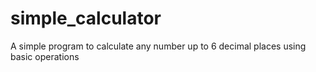 # simple_calculator
A simple program to calculate any number up to 6 decimal places using basic operations
